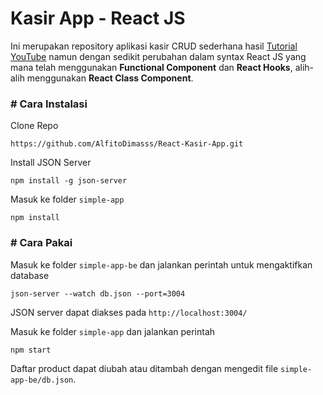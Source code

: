 # Kasir App - React JS
Ini merupakan repository aplikasi kasir CRUD sederhana hasil [Tutorial YouTube](https://www.youtube.com/playlist?list=PLIan8aHxsPj1ugN7lJ6zdibcetnzpaeVm) namun dengan sedikit perubahan dalam syntax React JS yang mana telah menggunakan **Functional Component** dan **React Hooks**, alih-alih menggunakan **React Class Component**.
### # Cara Instalasi
Clone Repo
```
https://github.com/AlfitoDimasss/React-Kasir-App.git
```
Install JSON Server
```
npm install -g json-server
```
Masuk ke folder `simple-app`
```
npm install
```
### # Cara Pakai
Masuk ke folder `simple-app-be` dan jalankan perintah untuk mengaktifkan database
```
json-server --watch db.json --port=3004
```
JSON server dapat diakses pada `http://localhost:3004/`

Masuk ke folder `simple-app` dan jalankan perintah
```
npm start
```


Daftar product dapat diubah atau ditambah dengan mengedit file `simple-app-be/db.json`.
